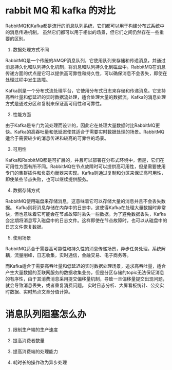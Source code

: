 
# rabbit MQ 和 kafka 的对比

RabbitMQ和Kafka都是流行的消息队列系统，它们都可以用于构建分布式系统中的消息传递机制。
虽然它们都可以用于相似的场景，但它们之间仍然存在一些重要的区别。

1. 数据处理方式不同

RabbitMQ是一个传统的AMQP消息队列，它使用队列来存储和传递消息，并通过消息持久化和队列持久化机制，将消息和队列持久化到磁盘中。RabbitMQ在消息传递方面的优点是它可以提供高可靠性和持久性，可以确保消息不会丢失，即使在处理过程中发生故障。


Kafka则是一个分布式流处理平台，它使用分布式日志来存储和传递消息。它支持高吞吐量和低延迟的实时数据流处理，适合处理大量的数据流。Kafka的消息处理方式是通过分区和复制来保证高可用性和可靠性。

2. 性能方面

由于Kafka是专门为流处理而设计的，因此它在处理大量数据时比RabbitMQ更快。Kafka的高吞吐量和低延迟使其适合于需要实时数据处理的场景。RabbitMQ适合于需要较少的消息传递和较高的可靠性的场景。


3. 可用性

Kafka和RabbitMQ都是可扩展的，并且可以部署在分布式环境中，但是，它们在可用性方面有所不同。RabbitMQ在节点故障时可以提供高可用性，但是需要使用专门的集群插件和负载均衡器来实现。Kafka则通过复制和分区来保证高可用性，即使某些节点失败，也可以继续提供服务。


4. 数据存储方式

RabbitMQ使用磁盘来存储消息，这意味着它可以存储大量的消息并且不会丢失数据。
Kafka则将消息存储在内存中的日志中，这使得Kafka在处理大量数据时非常快，但也意味着它可能会在节点故障时丢失一些数据。为了避免数据丢失，Kafka会定期将消息写入磁盘中的日志文件。这样即使在节点故障时，也可以从磁盘中的日志文件恢复数据。


5. 使用场景

RabbitMQ适合于需要高可靠性和持久性的消息传递场景，异步任务处理，系统解耦，流量削峰，日志收集，实时通信，金融交易、电子商务等。

而Kafka适合于需要高吞吐量和低延迟的实时数据处理场景，追求高吞吐量，适合产生大量数据的互联网服务的数据收集业务，但是分区存储的topic无法保证消息的有序性，由于其消费消息采用提交偏移量机制，导致一旦偏移量提交出现问题，就会导致消息丢失，或者重复消费问题。
实时日志分析、大屏看板统计、公交实时数据、实时热点文章分值计算。


# 消息队列阻塞怎么办

1. 限制生产端的生产速度

2. 提高消费者数量

3. 提高消费端的处理能力

4. 耗时长的操作改为异步处理



